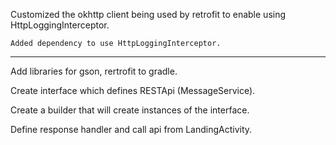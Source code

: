 Customized the okhttp client being used by retrofit to enable using HttpLoggingInterceptor.

    Added dependency to use HttpLoggingInterceptor.

-------------------------------------------------------------------
Add libraries for gson, rertrofit to gradle.

Create interface which defines RESTApi (MessageService).

Create a builder that will create instances of the interface.

Define response handler and call api from LandingActivity.
